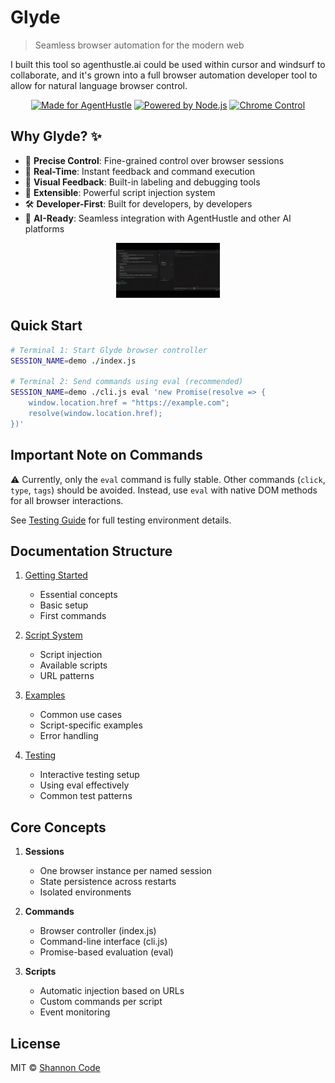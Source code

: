 # Glyde

> Seamless browser automation for the modern web

I built this tool so agenthustle.ai could be used within cursor and windsurf to collaborate, and it's grown into a full browser automation developer tool to allow for natural language browser control.

<div align="center">

[![Made for AgentHustle](https://img.shields.io/badge/Made_for-AgentHustle-2ea44f?style=for-the-badge)](https://agenthustle.ai)
[![Powered by Node.js](https://img.shields.io/badge/Powered_by-Node.js-43853d?style=for-the-badge&logo=node.js&logoColor=white)](https://nodejs.org)
[![Chrome Control](https://img.shields.io/badge/Chrome-Control-4285f4?style=for-the-badge&logo=google-chrome&logoColor=white)](https://www.google.com/chrome/)

</div>

## Why Glyde? ✨

- 🎯 **Precise Control**: Fine-grained control over browser sessions
- 🔄 **Real-Time**: Instant feedback and command execution
- 🎨 **Visual Feedback**: Built-in labeling and debugging tools
- 🔌 **Extensible**: Powerful script injection system
- 🛠 **Developer-First**: Built for developers, by developers
- 🤖 **AI-Ready**: Seamless integration with AgentHustle and other AI platforms

<div align="center">
  <a href="glyde.mp4">
    <img src="glyde.gif" alt="Glyde Demo" width="33%">
  </a>
</div>

## Quick Start

```bash
# Terminal 1: Start Glyde browser controller
SESSION_NAME=demo ./index.js

# Terminal 2: Send commands using eval (recommended)
SESSION_NAME=demo ./cli.js eval 'new Promise(resolve => { 
    window.location.href = "https://example.com";
    resolve(window.location.href);
})'
```

## Important Note on Commands

⚠️ Currently, only the `eval` command is fully stable. Other commands (`click`, `type`, `tags`) should be avoided.
Instead, use `eval` with native DOM methods for all browser interactions.


See [Testing Guide](docs/testing.md) for full testing environment details.

## Documentation Structure

1. [Getting Started](docs/getting-started.md)
   - Essential concepts
   - Basic setup
   - First commands

2. [Script System](docs/scripts.md)
   - Script injection
   - Available scripts
   - URL patterns

3. [Examples](docs/examples.md)
   - Common use cases
   - Script-specific examples
   - Error handling

4. [Testing](docs/testing.md)
   - Interactive testing setup
   - Using eval effectively
   - Common test patterns

## Core Concepts

1. **Sessions**
   - One browser instance per named session
   - State persistence across restarts
   - Isolated environments

2. **Commands**
   - Browser controller (index.js)
   - Command-line interface (cli.js)
   - Promise-based evaluation (eval)

3. **Scripts**
   - Automatic injection based on URLs
   - Custom commands per script
   - Event monitoring

## License

MIT © [Shannon Code](https://github.com/shannoncode)